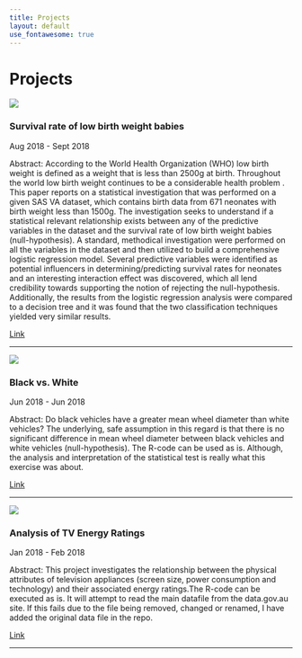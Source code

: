 ```yaml
---
title: Projects
layout: default
use_fontawesome: true
---
```


<!-- Projects -->
<h1 class="section-title">Projects</h1>

<div class="row content-row">
<div class="col-12 col-sm-4 image-wrapper">
    <img src="{{ site.baseurl }}/images/who_logo.jpg">
</div>
<div class="col-12 col-sm-8">
    <h3>Survival rate of low birth weight babies</h3>
    <p class="italic">Aug 2018 - Sept 2018</p>
    <p><span class="bold">Abstract:</span> According to the World Health Organization (WHO) low birth weight is defined as a weight that is less than 2500g at birth. Throughout the world low birth weight continues to be a considerable health problem . This paper reports on a statistical investigation that was performed on a given SAS VA dataset, which contains birth data from 671 neonates with birth weight less than 1500g. The investigation seeks to understand if a statistical relevant relationship exists between any of the predictive variables in the dataset and the survival rate of low birth weight babies (null-hypothesis). A standard, methodical investigation were performed on all the variables in the dataset and then utilized to build a comprehensive logistic regression model. Several predictive variables were identified as potential influencers in determining/predicting survival rates for neonates and an interesting interaction effect was discovered, which all lend credibility towards supporting the notion of rejecting the null-hypothesis. Additionally, the results from the logistic regression analysis were compared to a decision tree and it was found that the two classification techniques yielded very similar results.</p>
    <a href="https://hendrikdreyer.github.io/Survival-Rate-Low-Birth-Weight-Babies/">Link</a>
</div>
</div>
<hr>

<div class="row content-row">
<div class="col-12 col-sm-4 image-wrapper">
    <img src="{{ site.baseurl }}/images/black_and_white.png">
</div>
<div class="col-12 col-sm-8">
    <h3>Black vs. White</h3>
    <p class="italic">Jun 2018 - Jun 2018</p>
    <p><span class="bold">Abstract:</span> Do black vehicles have a greater mean wheel diameter than white vehicles? The underlying, safe assumption in this regard is that there is no significant difference in mean wheel diameter between black vehicles and white vehicles (null-hypothesis). The R-code can be used as is. Although, the analysis and interpretation of the statistical test is really what this exercise was about.</p>
    <a href="https://hendrikdreyer.github.io/Black-vs-White/">Link</a>	
</div>
</div>
<hr>

<div class="row content-row">
<div class="col-12 col-sm-4 image-wrapper">
    <img src="{{ site.baseurl }}/images/tv_energy_ratings.png">
</div>
<div class="col-12 col-sm-8">
    <h3>Analysis of TV Energy Ratings</h3>
    <p class="italic">Jan 2018 - Feb 2018</p>
    <p><span class="bold">Abstract:</span> 
	This project investigates the relationship between the physical attributes of television appliances 
	(screen size, power consumption and technology) and their associated energy ratings.The R-code can be 
	executed as is. It will attempt to read the main datafile from the data.gov.au site. If this fails
	due to the file being removed, changed or renamed, I have added the original data file in the repo.</p>
    <a href="https://hendrikdreyer.github.io/Analysis-of-TV-Energy-Ratings/">Link</a>	
</div>
</div>
<hr>
